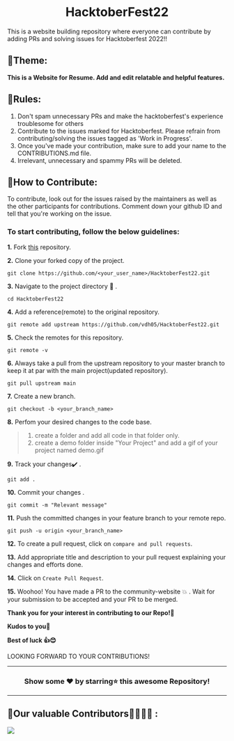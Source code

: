 <h1 align="center">HacktoberFest22</h1>
<p>
This is a website building repository where everyone can contribute by adding PRs and solving issues for Hacktoberfest 2022!!
</p>




## 📌Theme:
<strong>This is a Website for Resume. Add and edit relatable and helpful features.</strong>

## 📌Rules:
1. Don't spam unnecessary PRs and make the hacktoberfest's experience troublesome for others <br>
2. Contribute to the issues marked for Hacktoberfest. Please refrain from contributing/solving the issues tagged as 'Work in Progress'. <br>
3. Once you've made your contribution, make sure to add your name to the CONTRIBUTIONS.md file. <br>
4. Irrelevant, unnecessary and spammy PRs will be deleted.

## 📌How to Contribute:

To contribute, look out for the issues raised by the maintainers as well as the other participants for contributions.
Comment down your github ID and tell that you're working on the issue.

### To start contributing, follow the below guidelines: 

**1.**  Fork [this](https://github.com/vdh05/HacktoberFest22) repository.

**2.**  Clone your forked copy of the project.

```
git clone https://github.com/<your_user_name>/HacktoberFest22.git
```

**3.** Navigate to the project directory :file_folder: .

```
cd HacktoberFest22
```

**4.** Add a reference(remote) to the original repository.

```
git remote add upstream https://github.com/vdh05/HacktoberFest22.git 
```

**5.** Check the remotes for this repository.

```
git remote -v
```

**6.** Always take a pull from the upstream repository to your master branch to keep it at par with the main project(updated repository).

```
git pull upstream main
```

**7.** Create a new branch.

```
git checkout -b <your_branch_name>
```

**8.** Perfom your desired changes to the code base.
> 1. create a folder and add all code in that folder only.
> 2. create a demo folder inside "Your Project" and add a gif of your project named demo.gif

**9.** Track your changes:heavy_check_mark: .

```
git add . 
```

**10.** Commit your changes .

```
git commit -m "Relevant message"
```

**11.** Push the committed changes in your feature branch to your remote repo.

```
git push -u origin <your_branch_name>
```

**12.** To create a pull request, click on `compare and pull requests`.

**13.** Add appropriate title and description to your pull request explaining your changes and efforts done.

**14.** Click on `Create Pull Request`.


**15.** Woohoo! You have made a PR to the community-website :boom: . Wait for your submission to be accepted and your PR to be merged.

**Thank you for your interest in contributing to our Repo!🏼**

**Kudos to you🎈**

**Best of luck 👍😊**


LOOKING FORWARD TO YOUR CONTRIBUTIONS!

<hr>

<div align="center">

### Show some ❤️ by starring⭐ this awesome Repository!

</div>

<hr>

## 📌Our valuable Contributors👩‍💻👨‍💻 :
<a href="https://github.com/vdh05/HacktoberFest22/graphs/contributors">
  <img src="https://contributors-img.web.app/image?repo=vdh05/HacktoberFest22" />
</a>
